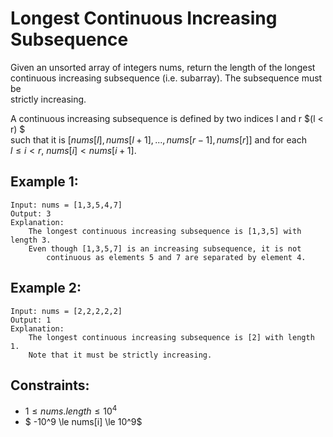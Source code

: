 # Longest Continuous Increasing Subsequence


Given an unsorted array of integers nums, return the length of the longest  
continuous increasing subsequence (i.e. subarray). The subsequence must be  
strictly increasing.

A continuous increasing subsequence is defined by two indices l and r $(l < r) $  
such that it is $[nums[l], nums[l + 1], ..., nums[r - 1], nums[r]]$ and for each  
$l \le i < r$, $nums[i] < nums[i + 1]$.

 

## Example 1:

    Input: nums = [1,3,5,4,7]
    Output: 3
    Explanation: 
        The longest continuous increasing subsequence is [1,3,5] with length 3.
        Even though [1,3,5,7] is an increasing subsequence, it is not 
            continuous as elements 5 and 7 are separated by element 4.

## Example 2:

    Input: nums = [2,2,2,2,2]
    Output: 1
    Explanation: 
        The longest continuous increasing subsequence is [2] with length 1. 
        Note that it must be strictly increasing.
    
 

## Constraints:

* $1 \le nums.length \le 10^4$
* $ -10^9 \le nums[i] \le 10^9$

